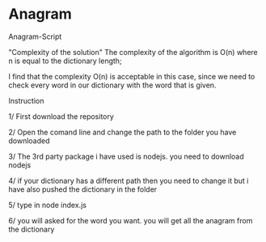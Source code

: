 # Anagram
Anagram-Script

"Complexity of the solution"
The complexity of the algorithm is O(n) where n is equal to the dictionary length;

I find that the complexity O(n) is acceptable in this case, since we need to check every word in our dictionary with the word that is given.

Instruction

1/ First download the repository 

2/ Open the comand line and change the path to the folder you have downloaded

3/ The 3rd party package i have used is nodejs. you need to download nodejs 

4/ if your dictionary has a different path then you need to change it but i have also pushed the dictionary in the folder

5/ type in node index.js 

6/ you will asked for the word you want. you will get all the anagram from the dictionary 
